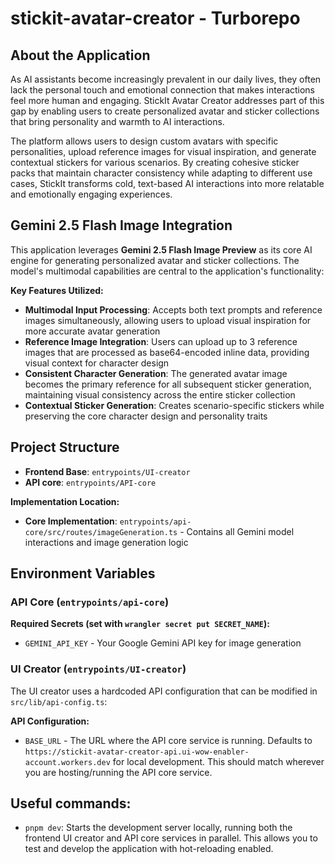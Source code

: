 # stickit-avatar-creator - Turborepo

## About the Application

As AI assistants become increasingly prevalent in our daily lives, they often lack the personal touch and emotional connection that makes interactions feel more human and engaging. StickIt Avatar Creator addresses part of this gap by enabling users to create personalized avatar and sticker collections that bring personality and warmth to AI interactions.

The platform allows users to design custom avatars with specific personalities, upload reference images for visual inspiration, and generate contextual stickers for various scenarios. By creating cohesive sticker packs that maintain character consistency while adapting to different use cases, StickIt transforms cold, text-based AI interactions into more relatable and emotionally engaging experiences.


## Gemini 2.5 Flash Image Integration

This application leverages **Gemini 2.5 Flash Image Preview** as its core AI engine for generating personalized avatar and sticker collections. The model's multimodal capabilities are central to the application's functionality:


**Key Features Utilized:**
- **Multimodal Input Processing**: Accepts both text prompts and reference images simultaneously, allowing users to upload visual inspiration for more accurate avatar generation
- **Reference Image Integration**: Users can upload up to 3 reference images that are processed as base64-encoded inline data, providing visual context for character design
- **Consistent Character Generation**: The generated avatar image becomes the primary reference for all subsequent sticker generation, maintaining visual consistency across the entire sticker collection
- **Contextual Sticker Generation**: Creates scenario-specific stickers while preserving the core character design and personality traits


## Project Structure

- **Frontend Base**: `entrypoints/UI-creator`
- **API core**: `entrypoints/API-core`


**Implementation Location:**
- **Core Implementation**: `entrypoints/api-core/src/routes/imageGeneration.ts` - Contains all Gemini model interactions and image generation logic

## Environment Variables

### API Core (`entrypoints/api-core`)

**Required Secrets (set with `wrangler secret put SECRET_NAME`):**
- `GEMINI_API_KEY` - Your Google Gemini API key for image generation

### UI Creator (`entrypoints/UI-creator`)

The UI creator uses a hardcoded API configuration that can be modified in `src/lib/api-config.ts`:

**API Configuration:**
- `BASE_URL` - The URL where the API core service is running. Defaults to `https://stickit-avatar-creator-api.ui-wow-enabler-account.workers.dev` for local development. This should match wherever you are hosting/running the API core service.


## Useful commands:
- `pnpm dev`: Starts the development server locally, running both the frontend UI creator and API core services in parallel. This allows you to test and develop the application with hot-reloading enabled.